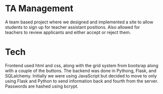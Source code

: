 # TA Management

A team based project where we designed and implemented a site to allow students to sign up for teacher assistant positions. Also allowed for teachers to review applicants
and either accept or reject them.

# Tech
Frontend used html and css, along with the grid system from bootsrap along with a couple of the buttons. The backend was done in Pythong, Flask, and SQLalchemy. Initially 
we were using JavaScript but decided to move to only using Flask and Python to send information back and fourth from the server. Passwords are hashed using bcrypt.